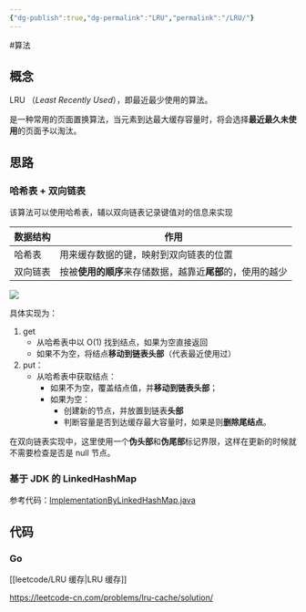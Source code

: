 ```yaml
---
{"dg-publish":true,"dg-permalink":"LRU","permalink":"/LRU/"}
---
```



#算法 

## 概念

LRU （*Least Recently Used*），即最近最少使用的算法。

是一种常用的页面置换算法，当元素到达最大缓存容量时，将会选择**最近最久未使用**的页面予以淘汰。

## 思路

### 哈希表 + 双向链表

该算法可以使用哈希表，辅以双向链表记录键值对的信息来实现

| 数据结构 | 作用                                               |
| -------- | -------------------------------------------------- |
| 哈希表   | 用来缓存数据的键，映射到双向链表的位置             |
| 双向链表 | 按被**使用的顺序**来存储数据，越靠近**尾部**的，使用的越少 |


![](/img/user/attachments/images/LRU.png)

具体实现为：

1. get
	- 从哈希表中以 O(1) 找到结点，如果为空直接返回
	- 如果不为空，将结点**移动到链表头部**（代表最近使用过）
2. put：
	- 从哈希表中获取结点：
		- 如果不为空，覆盖结点值，并**移动到链表头部**；
		- 如果为空：
			- 创建新的节点，并放置到链表**头部**
			- 判断容量是否到达缓存最大容量时，如果是则**删除尾结点**。

在双向链表实现中，这里使用一个**伪头部**和**伪尾部**标记界限，这样在更新的时候就不需要检查是否是 null 节点。

### 基于 JDK 的 LinkedHashMap

参考代码：[ImplementationByLinkedHashMap.java](https://jihulab.com/learning/interview/-/blob/main/src/main/java/org/example/interview/algorithm/lru/ImplementationByLinkedHashMap.java)

## 代码

### Go

[[leetcode/LRU 缓存\|LRU 缓存]]

https://leetcode-cn.com/problems/lru-cache/solution/